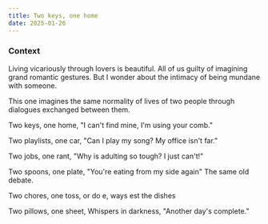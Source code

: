 ```yaml
---
title: Two keys, one home
date: 2025-01-26
---
```


### Context

Living vicariously through lovers is beautiful. All of us guilty of imagining grand romantic gestures. But I wonder about the intimacy of being mundane with someone. 

This one imagines the same normality of lives of two people through dialogues exchanged between them.

<div class="poetry">

Two keys, one home, 
"I can't find mine,
I'm using your comb."

Two playlists, one car,
"Can I play my song?
My office isn't far."

Two jobs, one rant,
"Why is adulting so tough?
I just can't!"

Two spoons, one plate,
"You're eating from my side again"
The same old debate.

Two chores, one toss,
or do e, ways est the dishes

Two pillows, one sheet, 
Whispers in darkness,
"Another day's complete."

</div>
